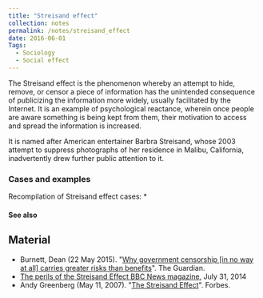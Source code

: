 ```yaml
---
title: "Streisand effect"
collection: notes
permalink: /notes/streisand_effect
date: 2016-06-01
Tags:
  - Sociology
  - Social effect
---
```


The Streisand effect is the phenomenon whereby an attempt to hide, remove, or censor a piece of information has the unintended consequence of publicizing the information more widely, usually facilitated by the Internet. It is an example of psychological reactance, wherein once people are aware something is being kept from them, their motivation to access and spread the information is increased.

It is named after American entertainer Barbra Streisand, whose 2003 attempt to suppress photographs of her residence in Malibu, California, inadvertently drew further public attention to it.


### Cases and examples
Recompilation of Streisand effect cases:
*


#### See also



## Material
* Burnett, Dean (22 May 2015). "[Why government censorship [in no way at all] carries greater risks than benefits](https://www.theguardian.com/science/brain-flapping/2015/may/22/government-censorship-psychology-theresa-may)". The Guardian.
* [The perils of the Streisand Effect BBC News magazine](http://www.bbc.co.uk/news/magazine-28562156), July 31, 2014
* Andy Greenberg (May 11, 2007). "[The Streisand Effect](http://www.forbes.com/home/technology/2007/05/10/streisand-digg-web-tech-cx_ag_0511streisand.html)". Forbes.






